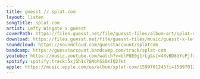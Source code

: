 ```yaml
---
title: guesst // splat.com
layout: listen
songTitle: splat.com
artist: Lefty Wingate x guesst
coverPath: https://files.guesst.net/file/guesst-files/album-art/splat-com-cover.jpg
download: https://files.guesst.net/file/guesst-files/music/guesst-x-lefty-wingate-splat-com.aiff
soundcloud: https://soundcloud.com/guesstaccount/splatcom
bandcamp: https://guesstaccount.bandcamp.com/track/splat-com
youtube: https://music.youtube.com/watch?v=blP8E0g1rLg&si=4XvBD8dYcPjfxE1o
spotify: spotify:track:5xjGh1c7GNbhSSDXIQ27kt
apple: https://music.apple.com/us/album/splat-com/1599701245?i=1599701246
---
```

